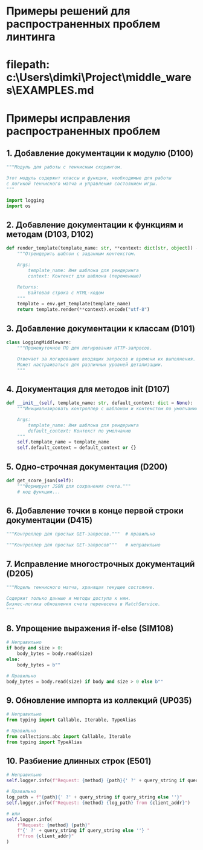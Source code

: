 # Примеры решений для распространенных проблем линтинга
# filepath: c:\Users\dimki\Project\middle_wares\EXAMPLES.md

# Примеры исправления распространенных проблем

## 1. Добавление документации к модулю (D100)

```python
"""Модуль для работы с теннисным скорингом.

Этот модуль содержит классы и функции, необходимые для работы
с логикой теннисного матча и управления состоянием игры.
"""

import logging
import os
```

## 2. Добавление документации к функциям и методам (D103, D102)

```python
def render_template(template_name: str, **context: dict[str, object]) -> bytes:
    """Отрендерить шаблон с заданным контекстом.

    Args:
        template_name: Имя шаблона для рендеринга
        context: Контекст для шаблона (переменные)

    Returns:
        Байтовая строка с HTML-кодом
    """
    template = env.get_template(template_name)
    return template.render(**context).encode("utf-8")
```

## 3. Добавление документации к классам (D101)

```python
class LoggingMiddleware:
    """Промежуточное ПО для логирования HTTP-запросов.

    Отвечает за логирование входящих запросов и времени их выполнения.
    Может настраиваться для различных уровней детализации.
    """
```

## 4. Документация для методов __init__ (D107)

```python
def __init__(self, template_name: str, default_context: dict = None):
    """Инициализировать контроллер с шаблоном и контекстом по умолчанию.

    Args:
        template_name: Имя шаблона для рендеринга
        default_context: Контекст по умолчанию
    """
    self.template_name = template_name
    self.default_context = default_context or {}
```

## 5. Одно-строчная документация (D200)

```python
def get_score_json(self):
    """Формирует JSON для сохранения счета."""
    # код функции...
```

## 6. Добавление точки в конце первой строки документации (D415)

```python
"""Контроллер для простых GET-запросов."""  # правильно

"""Контроллер для простых GET-запросов"""   # неправильно
```

## 7. Исправление многострочных документаций (D205)

```python
"""Модель теннисного матча, хранящая текущее состояние.

Содержит только данные и методы доступа к ним.
Бизнес-логика обновления счета перенесена в MatchService.
"""
```

## 8. Упрощение выражения if-else (SIM108)

```python
# Неправильно
if body and size > 0:
    body_bytes = body.read(size)
else:
    body_bytes = b""

# Правильно
body_bytes = body.read(size) if body and size > 0 else b""
```

## 9. Обновление импорта из коллекций (UP035)

```python
# Неправильно
from typing import Callable, Iterable, TypeAlias

# Правильно
from collections.abc import Callable, Iterable  
from typing import TypeAlias
```

## 10. Разбиение длинных строк (E501)

```python
# Неправильно
self.logger.info(f"Request: {method} {path}{' ?' + query_string if query_string else ''} from {client_addr}")

# Правильно
log_path = f"{path}{' ?' + query_string if query_string else ''}"
self.logger.info(f"Request: {method} {log_path} from {client_addr}")

# или
self.logger.info(
    f"Request: {method} {path}"
    f"{' ?' + query_string if query_string else ''} "
    f"from {client_addr}"
)
```
